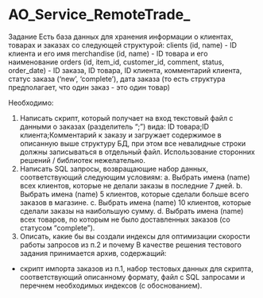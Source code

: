 # AO_Service_RemoteTrade_
Задание
Есть база данных для хранения информации о клиентах, товарах и заказах со
следующей структурой:
clients (id, name) - ID клиента и его имя
merchandise (id, name) - ID товара и его наименование
orders (id, item_id, customer_id, comment, status, order_date) - ID заказа, ID товара, ID
клиента, комментарий клиента, статус заказа (‘new’, ‘complete’), дата заказа (то есть
структура предполагает, что один заказ - это один товар)

Необходимо:
1. Написать скрипт, который получает на вход текстовый файл с данными о
заказах (разделитель “;”) вида: ID товара;ID клиента;Комментарий к заказу и
загружает содержимое в описанную выше структуру БД, при этом все
невалидные строки должны записываться в отдельный файл. Использование
сторонних решений / библиотек нежелательно.
2. Написать SQL запросы, возвращающие набор данных, соответствующий
следующим условиям:
a. Выбрать имена (name) всех клиентов, которые не делали заказы в последние
7 дней.
b. Выбрать имена (name) 5 клиентов, которые сделали больше всего заказов в
магазине.
c. Выбрать имена (name) 10 клиентов, которые сделали заказы на наибольшую
сумму.
d. Выбрать имена (name) всех товаров, по которым не было доставленных
заказов (со статусом “complete”).
3. Описать, какие бы вы создали индексы для оптимизации скорости работы
запросов из п.2 и почему
В качестве решения тестового задания принимается архив, содержащий:
- скрипт импорта заказов из п.1, набор тестовых данных для скрипта, соответствующий
описанному формату, файл с SQL запросами и перечнем необходимых индексов (с
обоснованием).